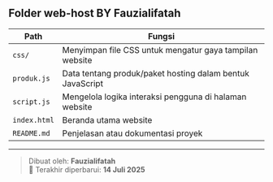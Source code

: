 
## Folder web-host BY Fauzialifatah 

| Path             | Fungsi                                                                 |
|------------------|------------------------------------------------------------------------|
| `css/`           | Menyimpan file CSS untuk mengatur gaya tampilan website                |
| `produk.js`      | Data tentang produk/paket hosting dalam bentuk JavaScript              |
| `script.js`      | Mengelola logika interaksi pengguna di halaman website                 |
| `index.html`     | Beranda utama website                                                  |
| `README.md`      | Penjelasan atau dokumentasi proyek                                     |

---

> Dibuat oleh: **Fauzialifatah**  
> 📆 Terakhir diperbarui: **14 Juli 2025**

